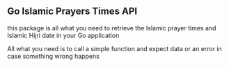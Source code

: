 ## Go Islamic Prayers Times API

this package is all what you need to retrieve the Islamic prayer times and Islamic Hijri date
in your Go application

All what you need is to call a simple function and expect data or an error
in case something wrong happens

